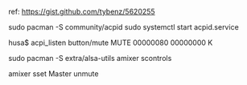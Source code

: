 ref: https://gist.github.com/tybenz/5620255

sudo pacman -S community/acpid
sudo systemctl start acpid.service


husa$ acpi_listen
button/mute MUTE 00000080 00000000 K



sudo pacman -S extra/alsa-utils
amixer scontrols

amixer sset Master unmute
